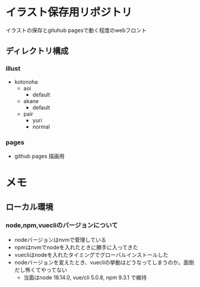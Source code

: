 # イラスト保存用リポジトリ
イラストの保存とgituhub pagesで動く程度のwebフロント
## ディレクトリ構成
### illust
- kotonoha
    - aoi
        - default
    - akane
        - default
    - pair
        - yuri
        - normal
### pages
- github pages 描画用

# メモ
## ローカル環境
### node,npm,vuecliのバージョンについて
- nodeバージョンはnvmで管理している
- npmはnvmでnodeを入れたときに勝手に入ってきた
- vuecliはnodeを入れたタイミングでグローバルインストールした
- nodeバージョンを変えたとき、vuecliの挙動はどうなってしまうのか。面倒だし怖くてやってない
    - 当面はnode 18.14.0, vue/cli 5.0.8, npm 9.3.1 で維持